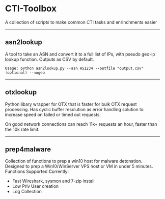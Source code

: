 # CTI-Toolbox
A collection of scripts to make common CTI tasks and enrinchments easier  

---

## asn2lookup
A tool to take an ASN and convert it to a full list of IPs, with pseudo geo-ip lookup function. Outputs as CSV by default.

`Usage: python asn2lookup.py --asn AS1234 --outfile "output.csv" (optional) --nogeo`

---

## otxlookup
Python libary wrapper for OTX that is faster for bulk OTX request processing. Has cyclic buffer resolution as error handling solution to increase speed on failed or timed out requests. 

On good network connections can reach 11k+ requests an hour, faster than the 10k rate limit. 

---

## prep4malware
Collection of functions to prep a win10 host for malware detonation. Designed to prep a Win10/WinServer VPS host or VM in under 5 minutes. 
Functions Supported Currently:
- Fast Wireshark, sysmon and 7-zip install 
- Low Priv User creation
- Log Collection


